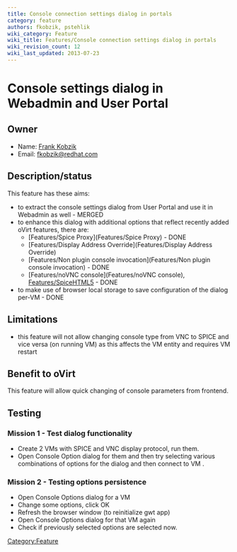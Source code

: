 ```yaml
---
title: Console connection settings dialog in portals
category: feature
authors: fkobzik, pstehlik
wiki_category: Feature
wiki_title: Features/Console connection settings dialog in portals
wiki_revision_count: 12
wiki_last_updated: 2013-07-23
---
```


# Console settings dialog in Webadmin and User Portal

## Owner

*   Name: [Frank Kobzik](User:Fkobzik)
*   Email: <fkobzik@redhat.com>

## Description/status

This feature has these aims:

*   to extract the console settings dialog from User Portal and use it in Webadmin as well - MERGED
*   to enhance this dialog with additional options that reflect recently added oVirt features, there are:
    -   [Features/Spice Proxy](Features/Spice Proxy) - DONE
    -   [Features/Display Address Override](Features/Display Address Override)
    -   [Features/Non plugin console invocation](Features/Non plugin console invocation) - DONE
    -   [Features/noVNC console](Features/noVNC console), [Features/SpiceHTML5](Features/SpiceHTML5) - DONE
*   to make use of browser local storage to save configuration of the dialog per-VM - DONE

## Limitations

*   this feature will not allow changing console type from VNC to SPICE and vice versa (on running VM) as this affects the VM entity and requires VM restart

## Benefit to oVirt

This feature will allow quick changing of console parameters from frontend.

## Testing

### Mission 1 - Test dialog functionality

*   Create 2 VMs with SPICE and VNC display protocol, run them.
*   Open Console Option dialog for them and then try selecting various combinations of options for the dialog and then connect to VM .

### Mission 2 - Testing options persistence

*   Open Console Options dialog for a VM
*   Change some options, click OK
*   Refresh the browser window (to reinitialize gwt app)
*   Open Console Options dialog for that VM again
*   Check if previously selected options are selected now.

<Category:Feature>
